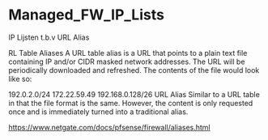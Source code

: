 # Managed_FW_IP_Lists
IP Lijsten t.b.v URL Alias

RL Table Aliases
A URL table alias is a URL that points to a plain text file containing IP and/or CIDR masked network addresses. The URL will be periodically downloaded and refreshed. The contents of the file would look like so:

192.0.2.0/24
172.22.59.49
192.168.0.128/26
URL Alias
Similar to a URL table in that the file format is the same. However, the content is only requested once and is immediately turned into a traditional alias.

https://www.netgate.com/docs/pfsense/firewall/aliases.html
